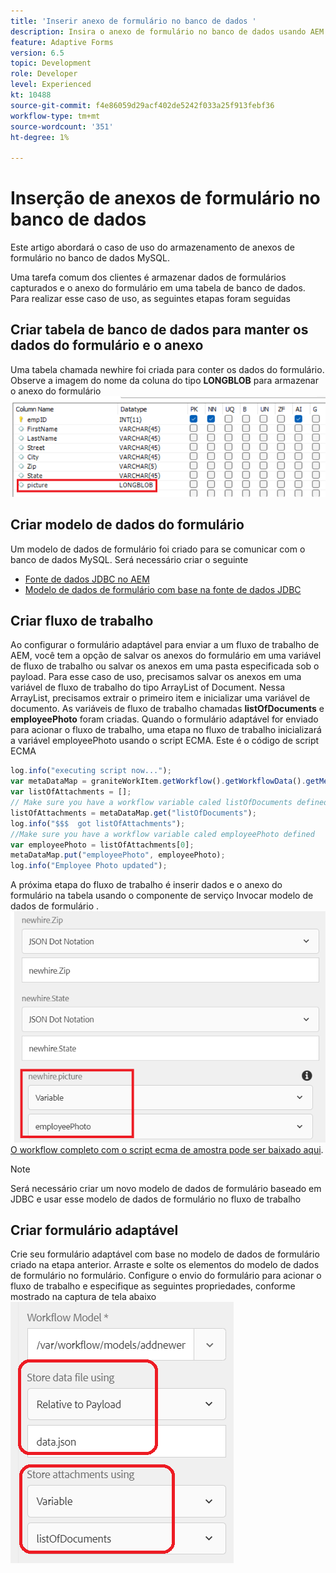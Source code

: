 ```yaml
---
title: 'Inserir anexo de formulário no banco de dados '
description: Insira o anexo de formulário no banco de dados usando AEM fluxo de trabalho.
feature: Adaptive Forms
version: 6.5
topic: Development
role: Developer
level: Experienced
kt: 10488
source-git-commit: f4e86059d29acf402de5242f033a25f913febf36
workflow-type: tm+mt
source-wordcount: '351'
ht-degree: 1%

---
```


# Inserção de anexos de formulário no banco de dados

Este artigo abordará o caso de uso do armazenamento de anexos de formulário no banco de dados MySQL.

Uma tarefa comum dos clientes é armazenar dados de formulários capturados e o anexo do formulário em uma tabela de banco de dados.
Para realizar esse caso de uso, as seguintes etapas foram seguidas

## Criar tabela de banco de dados para manter os dados do formulário e o anexo

Uma tabela chamada newhire foi criada para conter os dados do formulário. Observe a imagem do nome da coluna do tipo **LONGBLOB** para armazenar o anexo do formulário
![table-schema](assets/insert-picture-table.png)

## Criar modelo de dados do formulário

Um modelo de dados de formulário foi criado para se comunicar com o banco de dados MySQL. Será necessário criar o seguinte

* [Fonte de dados JDBC no AEM](./data-integration-technical-video-setup.md)
* [Modelo de dados de formulário com base na fonte de dados JDBC](./jdbc-data-model-technical-video-use.md)

## Criar fluxo de trabalho

Ao configurar o formulário adaptável para enviar a um fluxo de trabalho de AEM, você tem a opção de salvar os anexos do formulário em uma variável de fluxo de trabalho ou salvar os anexos em uma pasta especificada sob o payload. Para esse caso de uso, precisamos salvar os anexos em uma variável de fluxo de trabalho do tipo ArrayList of Document. Nessa ArrayList, precisamos extrair o primeiro item e inicializar uma variável de documento. As variáveis de fluxo de trabalho chamadas **listOfDocuments** e **employeePhoto** foram criadas.
Quando o formulário adaptável for enviado para acionar o fluxo de trabalho, uma etapa no fluxo de trabalho inicializará a variável employeePhoto usando o script ECMA. Este é o código de script ECMA

```javascript
log.info("executing script now...");
var metaDataMap = graniteWorkItem.getWorkflow().getWorkflowData().getMetaDataMap();
var listOfAttachments = [];
// Make sure you have a workflow variable caled listOfDocuments defined
listOfAttachments = metaDataMap.get("listOfDocuments");
log.info("$$$  got listOfAttachments");
//Make sure you have a workflow variable caled employeePhoto defined
var employeePhoto = listOfAttachments[0];
metaDataMap.put("employeePhoto", employeePhoto);
log.info("Employee Photo updated");
```

A próxima etapa do fluxo de trabalho é inserir dados e o anexo do formulário na tabela usando o componente de serviço Invocar modelo de dados de formulário .
![insert-pic](assets/fdm-insert-pic.png)
[O workflow completo com o script ecma de amostra pode ser baixado aqui](assets/add-new-employee.zip).

>[!NOTE]
> Será necessário criar um novo modelo de dados de formulário baseado em JDBC e usar esse modelo de dados de formulário no fluxo de trabalho

## Criar formulário adaptável

Crie seu formulário adaptável com base no modelo de dados de formulário criado na etapa anterior. Arraste e solte os elementos do modelo de dados de formulário no formulário. Configure o envio do formulário para acionar o fluxo de trabalho e especifique as seguintes propriedades, conforme mostrado na captura de tela abaixo
![anexos de formulário](assets/form-attachments.png)